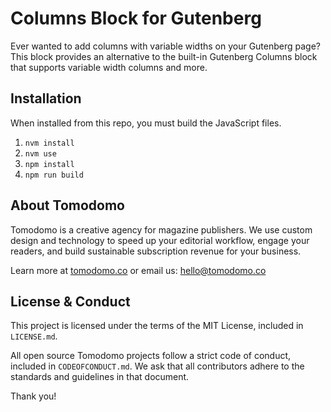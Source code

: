 # Columns Block for Gutenberg

Ever wanted to add columns with variable widths on your Gutenberg page? This block provides an alternative to the built-in Gutenberg Columns block that supports variable width columns and more.

## Installation

When installed from this repo, you must build the JavaScript files.

1. `nvm install`
2. `nvm use`
3. `npm install`
4. `npm run build`

## About Tomodomo

Tomodomo is a creative agency for magazine publishers. We use custom design and technology to speed up your editorial workflow, engage your readers, and build sustainable subscription revenue for your business.

Learn more at [tomodomo.co](https://tomodomo.co) or email us: [hello@tomodomo.co](mailto:hello@tomodomo.co)

## License & Conduct

This project is licensed under the terms of the MIT License, included in `LICENSE.md`.

All open source Tomodomo projects follow a strict code of conduct, included in `CODEOFCONDUCT.md`. We ask that all contributors adhere to the standards and guidelines in that document.

Thank you!
